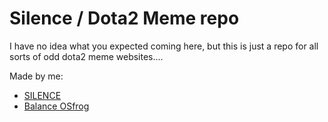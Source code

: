 # Silence / Dota2 Meme repo

I have no idea what you expected coming here, but this is just a repo for all sorts of odd dota2 meme websites....

Made by me:
* [SILENCE](http://sisilence.com)
* [Balance OSfrog](http://balancethings.com)